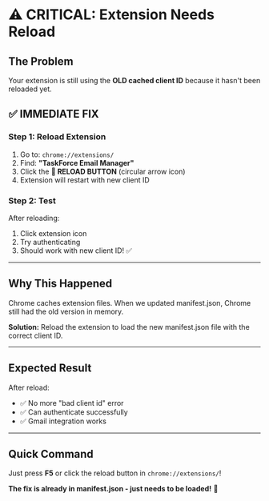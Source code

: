 # ⚠️ CRITICAL: Extension Needs Reload

## The Problem

Your extension is still using the **OLD cached client ID** because it hasn't been reloaded yet.

## ✅ IMMEDIATE FIX

### Step 1: Reload Extension

1. Go to: `chrome://extensions/`
2. Find: **"TaskForce Email Manager"**
3. Click the **🔄 RELOAD BUTTON** (circular arrow icon)
4. Extension will restart with new client ID

### Step 2: Test

After reloading:
1. Click extension icon
2. Try authenticating
3. Should work with new client ID! ✅

---

## Why This Happened

Chrome caches extension files. When we updated manifest.json, Chrome still had the old version in memory.

**Solution:** Reload the extension to load the new manifest.json file with the correct client ID.

---

## Expected Result

After reload:
- ✅ No more "bad client id" error
- ✅ Can authenticate successfully
- ✅ Gmail integration works

---

## Quick Command

Just press **F5** or click the reload button in `chrome://extensions/`!

**The fix is already in manifest.json - just needs to be loaded!** 🚀



